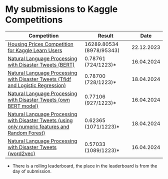 # My submissions to Kaggle Competitions

| Competition | Result                   | Date       |
|--------------------|--------|------------|
| [Housing Prices Competition for Kaggle Learn Users](exercise-machine-learning-competitions.ipynb)| 16289.80534 (8978/95343) | 22.12.2023 |
| [Natural Language Processing with Disaster Tweets (BERT)](npl-disaster-tweets.ipynb)| 0.78761 (724/1223)*      | 16.04.2024 |
| [Natural Language Processing with Disaster Tweets (Tfidf and Logistic Regression)](npl-disaster-tweets_tfidf.ipynb)| 0.78700 (728/1223)*      | 18.04.2024 |
| [Natural Language Processing with Disaster Tweets (own BERT model)](npl-disaster-tweets_own_BERT.ipynb)| 0.77106 (927/1223)*      | 16.04.2024 |
| [Natural Language Processing with Disaster Tweets (using only numeric features and Random Forest)](npl-disaster-tweets_using_numeric_features.ipynb) | 0.62365 (1071/1223)*     | 18.04.2024 |
| [Natural Language Processing with Disaster Tweets (word2vec)](npl-disaster-tweets.ipynb)| 0.57033 (1089/1223)*     | 16.04.2024 |

* There is a rolling leaderboard, the place in the leaderboard is from the day of submission.